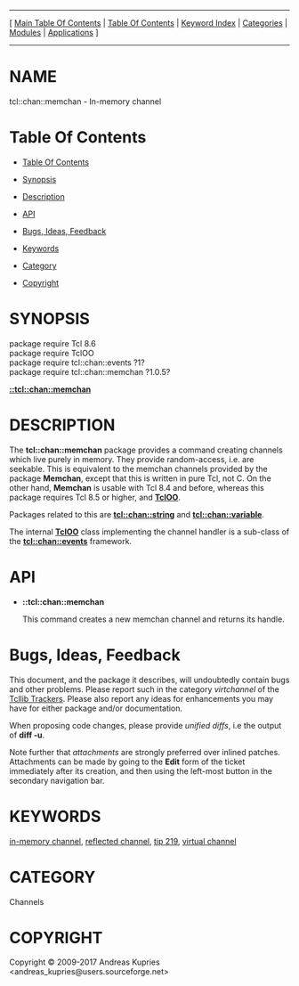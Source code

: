 
[//000000001]: # (tcl::chan::memchan \- Reflected/virtual channel support)
[//000000002]: # (Generated from file 'tcllib\_memchan\.man' by tcllib/doctools with format 'markdown')
[//000000003]: # (Copyright &copy; 2009\-2017 Andreas Kupries <andreas\_kupries@users\.sourceforge\.net>)
[//000000004]: # (tcl::chan::memchan\(n\) 1\.0\.5 tcllib "Reflected/virtual channel support")

<hr> [ <a href="../../../../toc.md">Main Table Of Contents</a> &#124; <a
href="../../../toc.md">Table Of Contents</a> &#124; <a
href="../../../../index.md">Keyword Index</a> &#124; <a
href="../../../../toc0.md">Categories</a> &#124; <a
href="../../../../toc1.md">Modules</a> &#124; <a
href="../../../../toc2.md">Applications</a> ] <hr>

# NAME

tcl::chan::memchan \- In\-memory channel

# <a name='toc'></a>Table Of Contents

  - [Table Of Contents](#toc)

  - [Synopsis](#synopsis)

  - [Description](#section1)

  - [API](#section2)

  - [Bugs, Ideas, Feedback](#section3)

  - [Keywords](#keywords)

  - [Category](#category)

  - [Copyright](#copyright)

# <a name='synopsis'></a>SYNOPSIS

package require Tcl 8\.6  
package require TclOO  
package require tcl::chan::events ?1?  
package require tcl::chan::memchan ?1\.0\.5?  

[__::tcl::chan::memchan__](#1)  

# <a name='description'></a>DESCRIPTION

The __tcl::chan::memchan__ package provides a command creating channels
which live purely in memory\. They provide random\-access, i\.e\. are seekable\. This
is equivalent to the memchan channels provided by the package __Memchan__,
except that this is written in pure Tcl, not C\. On the other hand,
__Memchan__ is usable with Tcl 8\.4 and before, whereas this package requires
Tcl 8\.5 or higher, and __[TclOO](\.\./\.\./\.\./\.\./index\.md\#tcloo)__\.

Packages related to this are __[tcl::chan::string](tcllib\_string\.md)__
and __[tcl::chan::variable](tcllib\_variable\.md)__\.

The internal __[TclOO](\.\./\.\./\.\./\.\./index\.md\#tcloo)__ class implementing
the channel handler is a sub\-class of the
__[tcl::chan::events](\.\./virtchannel\_core/events\.md)__ framework\.

# <a name='section2'></a>API

  - <a name='1'></a>__::tcl::chan::memchan__

    This command creates a new memchan channel and returns its handle\.

# <a name='section3'></a>Bugs, Ideas, Feedback

This document, and the package it describes, will undoubtedly contain bugs and
other problems\. Please report such in the category *virtchannel* of the
[Tcllib Trackers](http://core\.tcl\.tk/tcllib/reportlist)\. Please also report
any ideas for enhancements you may have for either package and/or documentation\.

When proposing code changes, please provide *unified diffs*, i\.e the output of
__diff \-u__\.

Note further that *attachments* are strongly preferred over inlined patches\.
Attachments can be made by going to the __Edit__ form of the ticket
immediately after its creation, and then using the left\-most button in the
secondary navigation bar\.

# <a name='keywords'></a>KEYWORDS

[in\-memory channel](\.\./\.\./\.\./\.\./index\.md\#in\_memory\_channel), [reflected
channel](\.\./\.\./\.\./\.\./index\.md\#reflected\_channel), [tip
219](\.\./\.\./\.\./\.\./index\.md\#tip\_219), [virtual
channel](\.\./\.\./\.\./\.\./index\.md\#virtual\_channel)

# <a name='category'></a>CATEGORY

Channels

# <a name='copyright'></a>COPYRIGHT

Copyright &copy; 2009\-2017 Andreas Kupries <andreas\_kupries@users\.sourceforge\.net>

